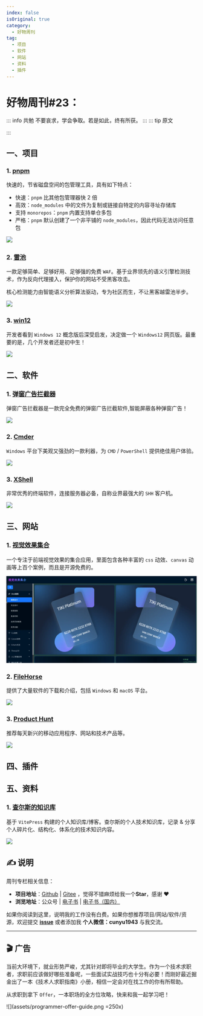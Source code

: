 ```yaml
---
index: false
isOriginal: true
category:
  - 好物周刊
tag:
  - 项目
  - 软件
  - 网站
  - 资料
  - 插件
---
```


# 好物周刊#23：

::: info 共勉
不要哀求，学会争取。若是如此，终有所获。
:::
::: tip 原文

:::

## 一、项目

### 1. [pnpm](https://github.com/pnpm/pnpm)

快速的，节省磁盘空间的包管理工具，具有如下特点：

- 快速：`pnpm` 比其他包管理器快 2 倍
- 高效：`node_modules` 中的文件为复制或链接自特定的内容寻址存储库
- 支持 `monorepos`：`pnpm` 内置支持单仓多包
- 严格：`pnpm` 默认创建了一个非平铺的 `node_modules`，因此代码无法访问任意包

![](https://cdn.staticaly.com/gh/cunyu1943/JavaPark@main/src/weekly/2023/assets/1693989839748.webp)

### 2. [雷池](https://github.com/chaitin/SafeLine)

一款足够简单、足够好用、足够强的免费 `WAF`。基于业界领先的语义引擎检测技术，作为反向代理接入，保护你的网站不受黑客攻击。

核心检测能力由智能语义分析算法驱动，专为社区而生，不让黑客越雷池半步。

![](https://cdn.staticaly.com/gh/cunyu1943/JavaPark@main/src/weekly/2023/assets/1694007548056.webp)

### 3. [win12](https://github.com/tjy-gitnub/win12)

开发者看到 `Windows 12` 概念版后深受启发，决定做一个 `Windows12` 网页版。最重要的是，几个开发者还是初中生！

![](https://cdn.staticaly.com/gh/cunyu1943/JavaPark@main/src/weekly/2023/assets/1694152475926.webp)

## 二、软件

### 1. [弹窗广告拦截器](http://adkiller.360drm.com/index.html)

弹窗广告拦截器是一款完全免费的弹窗广告拦截软件,智能屏蔽各种弹窗广告！

![](https://cdn.staticaly.com/gh/cunyu1943/JavaPark@main/src/weekly/2023/assets/1694129504604.webp)

### 2. [Cmder](https://cmder.app/)

`Windows` 平台下美观又强劲的一款利器，为 `CMD` / `PowerShell` 提供绝佳用户体验。

![](https://cdn.staticaly.com/gh/cunyu1943/JavaPark@main/src/weekly/2023/assets/1694129558790.webp)

### 3. [XShell](https://www.xshell.com/zh/xshell/)

非常优秀的终端软件，连接服务器必备，自称业界最强大的 `SHH` 客户机。

![](https://cdn.staticaly.com/gh/cunyu1943/JavaPark@main/src/weekly/2023/assets/1694129639443.webp)

## 三、网站

### 1. [视觉效果集合](http://hepengwei.cn/#/html/visualDesign)

一个专注于前端视觉效果的集合应用，里面包含各种丰富的 `css` 动效、`canvas` 动画等上百个案例，而且是开源免费的。

![](assets/1691368138312-20230825231206012.webp)

### 2. [FileHorse](https://www.filehorse.com/)

提供了大量软件的下载和介绍，包括 `Windows` 和 `macOS` 平台。

![](https://cdn.staticaly.com/gh/cunyu1943/JavaPark@main/src/weekly/2023/assets/1693806555043.webp)

### 3. [Product Hunt](https://www.producthunt.com/)

推荐每天新兴的移动应用程序、网站和技术产品等。

![](https://cdn.staticaly.com/gh/cunyu1943/JavaPark@main/src/weekly/2023/assets/1693872900975.webp)

## 四、插件

## 五、资料

### 1. [查尔斯的知识库](https://github.com/Charles7c/charles7c.github.io)

基于 `VitePress` 构建的个人知识库/博客。查尔斯的个人技术知识库，记录 & 分享个人碎片化、结构化、体系化的技术知识内容。

![](https://cdn.staticaly.com/gh/cunyu1943/JavaPark@main/src/weekly/2023/assets/1694388392866.webp)

## ✍️ 说明

周刊专栏相关信息：

- **项目地址**：[Github](https://github.com/cunyu1943/JavaPark/) | [Gitee](https://gitee.com/cunyu1943/JavaPark/) ，觉得不错麻烦给我一个**Star**，感谢 ❤️
- **浏览地址**：公众号 | [电子书](https://cunyu1943.github.io/) | [电子书（国内）](https://cunyu1943.gitee.io/)

如果你阅读到这里，说明我的工作没有白费。如果你想推荐项目/网站/软件/资源，欢迎提交 **[issue](https://github.com/cunyu1943/JavaPark/issues)** 或者添加我 **个人微信：cunyu1943** 与我交流。

---

## 🎬️ 广告
当前大环境下，就业形势严峻，尤其针对即将毕业的大学生。作为一个技术求职者，求职前应该做好哪些准备呢，一些面试实战技巧也十分有必要！而刚好最近掘金出了一本《技术人求职指南》小册，相信一定会对在找工作的你有所帮助。

从求职到拿下 `Offer`，一本职场的全方位攻略，快来和我一起学习吧！

![](assets/programmer-offer-guide.png =250x)

<Share colorful />
